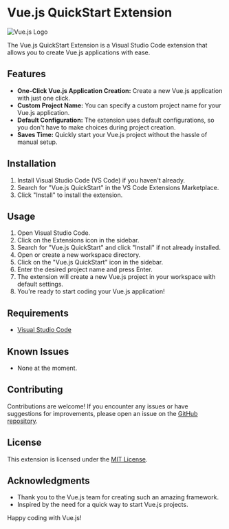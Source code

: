 # Vue.js QuickStart Extension

![Vue.js Logo](https://vuejs.org/images/logo.png)

The Vue.js QuickStart Extension is a Visual Studio Code extension that allows you to create Vue.js applications with ease.

## Features

- **One-Click Vue.js Application Creation:** Create a new Vue.js application with just one click.
- **Custom Project Name:** You can specify a custom project name for your Vue.js application.
- **Default Configuration:** The extension uses default configurations, so you don't have to make choices during project creation.
- **Saves Time:** Quickly start your Vue.js project without the hassle of manual setup.

## Installation

1. Install Visual Studio Code (VS Code) if you haven't already.
2. Search for "Vue.js QuickStart" in the VS Code Extensions Marketplace.
3. Click "Install" to install the extension.

## Usage

1. Open Visual Studio Code.
2. Click on the Extensions icon in the sidebar.
3. Search for "Vue.js QuickStart" and click "Install" if not already installed.
4. Open or create a new workspace directory.
5. Click on the "Vue.js QuickStart" icon in the sidebar.
6. Enter the desired project name and press Enter.
7. The extension will create a new Vue.js project in your workspace with default settings.
8. You're ready to start coding your Vue.js application!

## Requirements

- [Visual Studio Code](https://code.visualstudio.com/)

## Known Issues

- None at the moment.

## Contributing

Contributions are welcome! If you encounter any issues or have suggestions for improvements, please open an issue on the [GitHub repository](https://github.com/jonatasperaza/CSS-VALIDATOR).

## License

This extension is licensed under the [MIT License](LICENSE.md).

## Acknowledgments

- Thank you to the Vue.js team for creating such an amazing framework.
- Inspired by the need for a quick way to start Vue.js projects.

Happy coding with Vue.js!
